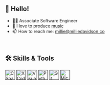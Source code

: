 ## 👋 Hello!

- 👩‍💻 Associate Software Engineer
- 🤘 I love to produce [music](https://soundcloud.com/mopp3t)
- 📫 How to reach me: millie@milliedavidson.co

<br>

## 🛠 Skills & Tools

[<img height="32" width="32" alt="C Sharp Logo" src="https://www.w3.org/html/logo/badge/html5-badge-h-solo.png"/>]()
[<img height="32" width="32" alt="XCode Logo" src="https://is1-ssl.mzstatic.com/image/thumb/Purple115/v4/a6/1c/be/a61cbeb7-2285-7b14-b83d-e4fab0d59b34/Xcode-85-220-0-4-2x.png/1200x630bb.png"/>]()
[<img height="32" width="32" alt="Visual Studio Logo" src="https://cdn.worldvectorlogo.com/logos/visual-studio-2013.svg"/>]()
[<img height="32" width="32" alt="Python Logo" src="https://cdn.worldvectorlogo.com/logos/python-5.svg"/>]()
[<img height="32" width="32" alt="Git" src="https://cdn.worldvectorlogo.com/logos/git-icon.svg"/>]()
[<img height="32" width="32" alt="Microsoft Azure" src="https://cdn.worldvectorlogo.com/logos/azure-2.svg"/>]()

<!--[<img height="32" width="32" alt="C++" src="https://cdn.worldvectorlogo.com/logos/c.svg"/>]()-->
